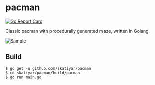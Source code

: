 # pacman

[![Go Report Card](https://goreportcard.com/badge/github.com/skatiyar/pacman)](https://goreportcard.com/report/github.com/skatiyar/pacman)

Classic pacman with procedurally generated maze, written in Golang.

![Sample](https://raw.githubusercontent.com/skatiyar/pacman/master/pacman.gif)

## Build

```
$ go get -u github.com/skatiyar/pacman
$ cd skatiyar/pacman/build/pacman
$ go run main.go
```